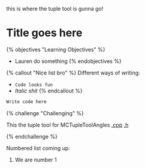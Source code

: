 


this is where the tuple tool is gunna go!

# Title goes here

{% objectives "Learning Objectives" %}
* Lauren do something
{% endobjectives %} 

{% callout "Nice list bro" %}
Different ways of writing:

 - `Code looks fun`
 - *Italic shit*
{% endcallout %} 

```python
Write code here
```

{% challenge "Challenging" %}

This the tuple tool for MCTupleToolAngles 
[.cpp](MCTupleToolAngles.html) 
[.h](MCTupleToolAngles2.html) 

{% endchallenge %} 

Numbered list coming up:

  1. We are number 1

